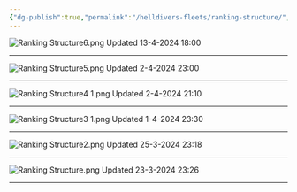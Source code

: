 ```yaml
---
{"dg-publish":true,"permalink":"/helldivers-fleets/ranking-structure/","noteIcon":"","created":"2024-03-23T23:24:06.950+01:00","updated":"2024-04-13T17:58:22.450+02:00"}
---
```


![Ranking Structure6.png](/img/user/Images/Ranking%20Structure6.png)
Updated 13-4-2024 18:00
- - -
![Ranking Structure5.png](/img/user/Images/Ranking%20Structure5.png)
Updated 2-4-2024 23:00
- - - 
![Ranking Structure4 1.png](/img/user/Images/Ranking%20Structure4%201.png)
Updated 2-4-2024 21:10
- - - 
![Ranking Structure3 1.png](/img/user/Images/Ranking%20Structure3%201.png)
Updated 1-4-2024 23:30
- - - 
![Ranking Structure2.png](/img/user/Images/Ranking%20Structure2.png)
Updated 25-3-2024 23:18
- - - 
![Ranking Structure.png](/img/user/Images/Ranking%20Structure.png)
Updated 23-3-2024 23:26
- - - 
